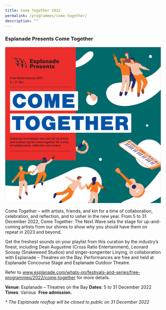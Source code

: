 ```yaml
---
title: Come Together 2022
permalink: /programmes/come-together/
description: ""
---
```

### Esplanade Presents Come Together

![Esplanade Presents](/images/ekv.png)

Come Together – with artists, friends, and kin for a time of collaboration, celebration, and reflection, and to usher in the new year. From 5 to 31 December 2022, Come Together: The Next Wave sets the stage for up-and-coming artists from our shores to show why you should have them on repeat in 2023 and beyond.

Get the freshest sounds on your playlist from this curation by the industry’s finest, including Dean Augustine (Cross Ratio Entertainment), Leonard Soosay (Snakeweed Studios) and singer-songwriter Linying, in collaboration with Esplanade – Theatres on the Bay. Performances are free and held at Esplanade Concourse Stage and Esplanade Outdoor Theatre.

Refer to
www.esplanade.com/whats-on/festivals-and-series/free-programmes/2022/come-together
for more details.

**Venue**: Esplanade – Theatres on the Bay
**Dates**: 5 to 31 December 2022
**Times**: Various 
**Free admission.**

*\* The Esplanade rooftop will be closed to public on 31 December 2022*